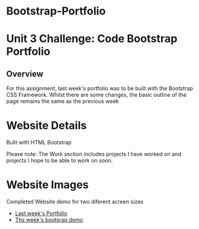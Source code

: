 # Bootstrap-Portfolio

# Unit 3 Challenge: Code Bootstrap Portfolio

## Overview

For this assignment, last week's portfolio was to be built with the Bootstrap CSS Framework. Whilst there are some changes, the basic outline of the page remains the same as the previous week


# Website Details
Built with HTML Bootstrap

Please note: The Work section includes projects I have worked on and projects I hope to be able to work on soon. 

# Website Images
Completed Website demo for two diferent acreen sizes
- [Last week's Portfolio](./images/Portfolio%20-%20desktop%20version1%20css.png)
- [Ths week's bootsrap demo](./images/Personal%20Portfolio%20with%20Bootstrap.gif)

